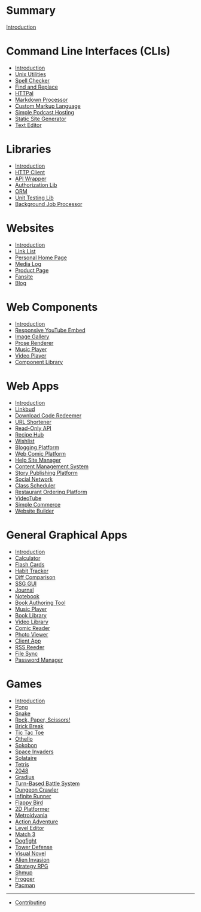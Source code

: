 # Summary

[Introduction](./_introduction.md)

# Command Line Interfaces (CLIs)

- [Introduction](./command-line-interfaces/_introduction.md)
- [Unix Utilities](./command-line-interfaces/unix-utilities.md)
- [Spell Checker](./command-line-interfaces/spell-checker.md)
- [Find and Replace](./command-line-interfaces/find-and-replace.md)
- [HTTPal](./command-line-interfaces/httpal.md)
- [Markdown Processor](./command-line-interfaces/markdown-processor.md)
- [Custom Markup Language](./command-line-interfaces/custom-markup-language.md)
- [Simple Podcast Hosting](./command-line-interfaces/simple-podcast-hosting.md)
- [Static Site Generator](./command-line-interfaces/static-site-generator.md)
- [Text Editor](./command-line-interfaces/text-editor.md)

# Libraries

- [Introduction](./libraries/_introduction.md)
- [HTTP Client](./libraries/http-client.md)
- [API Wrapper](./libraries/api-wrapper.md)
- [Authorization Lib](./libraries/authorization-lib.md)
- [ORM](./libraries/orm.md)
- [Unit Testing Lib](./libraries/unit-testing-lib.md)
- [Background Job Processor](./libraries/background-job-processor.md)

# Websites

- [Introduction](./websites/_introduction.md)
- [Link List](./websites/link-list.md)
- [Personal Home Page](./websites/homepage.md)
- [Media Log](./websites/media-log.md)
- [Product Page](./websites/product-page.md)
- [Fansite](./websites/fansite.md)
- [Blog](./websites/blog.md)

# Web Components

- [Introduction](./web-components/_introduction.md)
- [Responsive YouTube Embed](./web-components/responsive-youtube-embed.md)
- [Image Gallery](./web-components/image-gallery.md)
- [Prose Renderer](./web-components/prose-renderer.md)
- [Music Player](./web-components/music-player.md)
- [Video Player](./web-components/video-player.md)
- [Component Library](./web-components/component-library.md)

# Web Apps

- [Introduction](./web-apps/_introduction.md)
- [Linkbud](./web-apps/linkbud.md)
- [Download Code Redeemer](./web-apps/vinyl-code-redeemer.md)
- [URL Shortener](./web-apps/url-shortener.md)
- [Read-Only API](./web-apps/read-only-api.md)
- [Recipe Hub](./web-apps/recipehub.md)
- [Wishlist](./web-apps/wishlist.md)
- [Blogging Platform](./web-apps/blogging-platform.md)
- [Web Comic Platform](./web-apps/web-comic-platform.md)
- [Help Site Manager](./web-apps/help-site-manager.md)
- [Content Management System](./web-apps/content-management-system.md)
- [Story Publishing Platform](./web-apps/story-publishing-platform.md)
- [Social Network](./web-apps/social-network.md)
- [Class Scheduler](./web-apps/class-scheduler.md)
- [Restaurant Ordering Platform](./web-apps/restaurant-ordering-platform.md)
- [VideoTube](./web-apps/videotube.md)
- [Simple Commerce](./web-apps/simple-commerce.md)
- [Website Builder](./web-apps/website-builder.md)

# General Graphical Apps

- [Introduction](./general-graphical-apps/_introduction.md)
- [Calculator](./general-graphical-apps/calculator.md)
- [Flash Cards](./general-graphical-apps/flash-cards.md)
- [Habit Tracker](./general-graphical-apps/habit-tracker.md)
- [Diff Comparison](./general-graphical-apps/diff-comparison.md)
- [SSG GUI](./general-graphical-apps/static-site-generator-gui.md)
- [Journal](./general-graphical-apps/journal.md)
- [Notebook](./general-graphical-apps/notebook.md)
- [Book Authoring Tool](./general-graphical-apps/book-authoring-tool.md)
- [Music Player](./general-graphical-apps/music-player.md)
- [Book Library](./general-graphical-apps/book-library.md)
- [Video Library](./general-graphical-apps/video-library.md)
- [Comic Reader](./general-graphical-apps/comic-reader.md)
- [Photo Viewer](./general-graphical-apps/photo-viewer.md)
- [Client App](./general-graphical-apps/client-app.md)
- [RSS Reeder](./general-graphical-apps/rss-reader.md)
- [File Sync](./general-graphical-apps/file-sync.md)
- [Password Manager](./general-graphical-apps/password-manager.md)

# Games

- [Introduction](./games/_introduction.md)
- [Pong]()
- [Snake](./games/snake.md)
- [Rock, Paper, Scissors!](./games/rock-paper-scissors.md)
- [Brick Break]()
- [Tic Tac Toe]()
- [Othello]()
- [Sokobon]()
- [Space Invaders]()
- [Solataire]()
- [Tetris]()
- [2048]()
- [Gradius]()
- [Turn-Based Battle System](./games/turn-based-battle-system.md)
- [Dungeon Crawler](./games/dungeon-crawler.md)
- [Infinite Runner]()
- [Flappy Bird]()
- [2D Platformer](./games/2d-platformer.md)
- [Metroidvania]()
- [Action Adventure]()
- [Level Editor]()
- [Match 3]()
- [Dogfight]()
- [Tower Defense]()
- [Visual Novel]()
- [Alien Invasion](./games/alien-invasion.md)
- [Strategy RPG]()
- [Shmup]()
- [Frogger]()
- [Pacman]()

----------

- [Contributing](./contributing.md)

